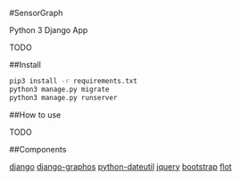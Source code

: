 #SensorGraph

Python 3 Django App

TODO

##Install

```sh
pip3 install -r requirements.txt
python3 manage.py migrate
python3 manage.py runserver
```

##How to use

TODO

##Components

[django](https://github.com/django/django)
[django-graphos](https://github.com/agiliq/django-graphos)
[python-dateutil](https://pypi.python.org/pypi/python-dateutil)
[jquery](https://jquery.com/)
[bootstrap](https://github.com/twbs/bootstrap)
[flot](https://github.com/flot/flot)
